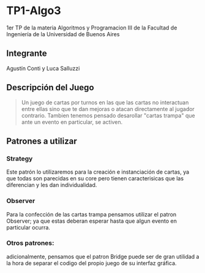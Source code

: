 # TP1-Algo3
1er TP de la materia Algoritmos y Programacion III de la Facultad de Ingeniería de la Universidad de Buenos Aires

## Integrante
Agustín Conti y Luca Salluzzi 

## Descripción del Juego
>Un juego de cartas por turnos en las que las cartas no interactuan entre ellas sino que te dan mejoras o atacan directamente al jugador contrario. Tambien tenemos pensado desarollar "cartas trampa" que ante un evento en particular, se activen.

## Patrones a utilizar
### Strategy 
Este patrón lo utilizaremos para la creación e instanciación de cartas, ya que todas son parecidas en su core pero tienen caracterisicas que las diferencian y les dan individualidad.

### Observer
Para la confección de las cartas trampa pensamos utilizar el patron Observer; ya que estas deberan esperar hasta que algun evento en particular ocurra.

### Otros patrones: 
adicionalmente, pensamos que el patron Bridge puede ser de gran utilidad a la hora de separar el codigo del propio juego de su interfaz gráfica.
